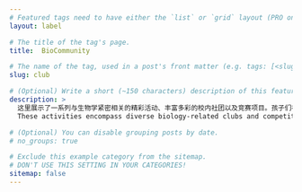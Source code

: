 ```yaml
---
# Featured tags need to have either the `list` or `grid` layout (PRO only).
layout: label

# The title of the tag's page.
title:  BioCommunity

# The name of the tag, used in a post's front matter (e.g. tags: [<slug>]).
slug: club

# (Optional) Write a short (~150 characters) description of this featured tag.
description: >
  这里展示了一系列与生物学紧密相关的精彩活动、丰富多彩的校内社团以及竞赛项目。孩子们在学校悉心培育下，在生物领域进行探索与体验。这些宝贵而独特的经历，一定会化作他们心中难以忘怀的印记，激励他们在生命科学的浩瀚星空中继续翱翔。
  These activities encompass diverse biology-related clubs and competition projects, providing students with hands-on experiences under the school's nurturing guidance. These memorable experiences are a testament to their growth and will inspire them as they continue to explore.

# (Optional) You can disable grouping posts by date.
# no_groups: true

# Exclude this example category from the sitemap.
# DON'T USE THIS SETTING IN YOUR CATEGORIES!
sitemap: false
---
```

